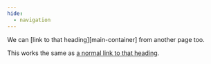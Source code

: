 ```yaml
---
hide:
  - navigation
---
```


We can [link to that heading][main-container] from another page too.

This works the same as [a normal link to that heading](./layout.md#hello-world).
